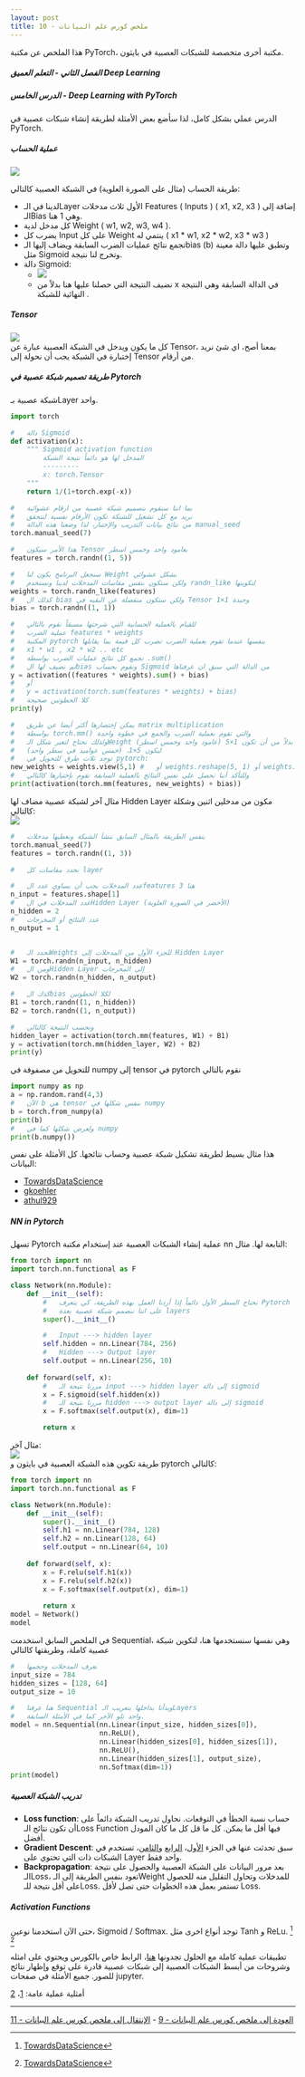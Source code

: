 ```yaml
---  
layout: post
title: ملخص كورس علم البيانات - 10
---  
```


هذا الملخص عن مكتبة PyTorch، مكتبة أخرى متخصصة للشبكات العصبية في بايثون.  
  
  


##### الفصل الثاني - التعلم العميق Deep Learning  
##### الدرس الخامس - Deep Learning with PyTorch  
الدرس عملي بشكل كامل، لذا سأضع بعض الأمثلة لطريقة إنشاء شبكات عصبية في PyTorch.  

##### عملية الحساب  
![](https://alioh.github.io/images/2019-4-1/perceptron.png)  

طريقة الحساب (مثال على الصورة العلوية) في الشبكة العصبية كالتالي: 
* لدينا في الـLayer الأول ثلاث مدخلات Features ( Inputs ) ( x1, x2, x3 ) إضافة إلى الـBias وهي 1 هنا.  
* كل مدخل لدية Weight ( w1, w2, w3, w4 ).  
* يضرب كل Input على كل Weight ينتمي له ( x1 * w1, x2 * w2, x3 * w3 )
* تجمع نتائج عمليات الضرب السابقة ويضاف إليها الـbias (b) وتطبق عليها دالة معينة مثل Sigmoid وتخرج لنا نتيجة.  
* دالة Sigmoid:
    * ![](https://alioh.github.io/images/2019-4-1/sigmoid-equation.png)  
    * نضيف النتيجة التي حصلنا عليها هنا بدلاً من x في الدالة السابقة وهي النتيجة النهائية للشبكة  .

##### Tensor  
![](https://alioh.github.io/images/2019-4-1/tensor.png)  
كل ما يكون ويدخل في الشبكة العصبية عبارة عن Tensor، بمعنا أصح، اي شئ نريد إختبارة في الشبكة يجب أن نحولة إلى Tensor من أرقام.  

##### طريقة تصميم شبكة عصبية في Pytorch  
شبكة عصبية بـLayer واحد.  
```python 
import torch

#   دالة Sigmoid
def activation(x):
    """ Sigmoid activation function 
        المدخل لها هو دائماً نتيجة الشبكة
        ---------
        x: torch.Tensor
    """
    return 1/(1+torch.exp(-x))

#   بما اننا سنقوم بتصميم شبكة عصبية من ارقام عشوائية
#   نريد مع كل تشغيل للشبكة تكون الأرقام نفسية لنتحقق
#   من نتائج بيانات التدريب والإختبار، لذا وضعنا هذه الدالة manual_seed
torch.manual_seed(7) 

#   هذا الأمر سيكون Tensor بعامود واحد وخمس اسطر
features = torch.randn((1, 5))

#   سنجعل البرنامج يكون لنا Weight بشكل عشوائي
#   ولكن ستكون بنفس مقاسات المدخلات لدينا ونستخدم randn_like لتكوينها
weights = torch.randn_like(features)
#   كذلك ال bias ولكن ستكون منفصلة عن البقيه في Tensor وحيدة 1×1
bias = torch.randn((1, 1))

#   للقيام بالعملية الحسابية التي شرحتها مسبقاً نقوم بالتالي
#   عملية الضرب features * weights
#   المكتبة pytorch بنفسها عندما تقوم بعملية الضرب تضرب كل قيمة بما يقابلها
#   x1 * w1 , x2 * w2 .. etc
#   نجمع كل نتائج عمليات الضرب بواسطة .sum()
#   ثم نضيف لها الbias ونقوم بحساب Sigmoid من الدالة التي سبق ان عرفناها
y = activation((features * weights).sum() + bias)
#   أو
#   y = activation(torch.sum(features * weights) + bias)
#   كلا الخطوتين صحيحة
print(y)

#   يمكن إختصارها أكثر أيضا عن طريق matrix multiplication
#   بواسطة torch.mm() والتي تقوم بعملية الضرب والجمع في خطوة واحدة
#   ولذلك نحتاج لتغير شكل الـWeight بدلاً من أن تكون 1×5 (عامود واحد وخمس اسطر)
#   ليكون 5×1، (خمس عواميد في سطر واحد)
#   توجد ثلاث طرق للتحويل في pytorch:
new_weights = weights.view(5,1) #   أو weights.reshape(5, 1) أو weights.resize_(5, 1)
#   وللتأكد أننا نحصل على نفس النتائج بالعملية السابقة نقوم بإختبارها كالتالي
print(activation(torch.mm(features, new_weights) + bias))
```

مثال آخر لشبكة عصبية مضاف لها Hidden Layer مكون من مدخلين اثنين وشكلة كالتالي:  
![](https://alioh.github.io/images/2019-4-1/2hiddeninputs.jpg)  
```python
#   بنفس الطريقة بالمثال السابق ننشأ الشبكة ونعطيها مدخلات
torch.manual_seed(7)
features = torch.randn((1, 3))

#   نحدد مقاسات كل layer

#   عدد المدخلات يجب أن يساوي عدد الfeatures هنا 3
n_input = features.shape[1]     
#   عدد المدخلات في الHidden Layer (الأخضر في الصورة العلوية)
n_hidden = 2                    
#   عدد النتائج أو المخرجات
n_output = 1


#   نحدد الـWeights للجزء الأول من المدخلات إلى Hidden Layer
W1 = torch.randn(n_input, n_hidden)
#   ومن الHidden Layer إلى المخرجات
W2 = torch.randn(n_hidden, n_output)

#   كذك الbias لكلا الخطوتين
B1 = torch.randn((1, n_hidden))
B2 = torch.randn((1, n_output))

#   ونحسب النتيجة كالتالي
hidden_layer = activation(torch.mm(features, W1) + B1)
y = activation(torch.mm(hidden_layer, W2) + B2)
print(y)
```

للتحويل من مصفوفة في numpy إلى tensor في pytorch نقوم بالتالي
```python
import numpy as np
a = np.random.rand(4,3)
#   الآن b هي tensor بنفس شكلها في numpy
b = torch.from_numpy(a)
print(b)
#   ولعرض شكلها كما في numpy
print(b.numpy())
```

هذا مثال بسيط لطريقة تشكيل شبكة عصبية وحساب نتائجها. كل الأمثلة على نفس البيانات:  
* [TowardsDataScience](https://towardsdatascience.com/handwritten-digit-mnist-pytorch-977b5338e627)  
* [gkoehler](https://nextjournal.com/gkoehler/pytorch-mnist)  
* [athul929](https://medium.com/@athul929/hand-written-digit-classifier-in-pytorch-42a53e92b63e)  

##### NN in Pytorch  
تسهل Pytorch عملية إنشاء الشبكات العصبية عند إستخدام مكتبة nn التابعة لها. مثال:  
```python 
from torch import nn
import torch.nn.functional as F

class Network(nn.Module):
    def __init__(self):
        #   نحتاج السطر الأول دائماً إذا أردنا العمل بهذه الطريقة، كي يتعرف Pytorch
        #   على اننا ننصمم شبكة عصبية بعدة layers
        super().__init__()

        #   Input ---> hidden layer
        self.hidden = nn.Linear(784, 256)
        #   Hidden ---> Output layer
        self.output = nn.Linear(256, 10)
        
    def forward(self, x):
        #   مررنا نتيجة الـ input ---> hidden layer إلى دالة sigmoid
        x = F.sigmoid(self.hidden(x))
        #   مررنا نتيجة الـ hidden ---> output layer إلى دالة sigmoid
        x = F.softmax(self.output(x), dim=1)

        return x
```

مثال آخر:  
![](https://alioh.github.io/images/2019-4-1/mlp_mnist.png)  
طريقة تكوين هذه الشبكة العصبية في بايثون و pytorch كالتالي:
```python
from torch import nn
import torch.nn.functional as F

class Network(nn.Module):
    def __init__(self):
        super().__init__()
        self.h1 = nn.Linear(784, 128)
        self.h2 = nn.Linear(128, 64)
        self.output = nn.Linear(64, 10)
        
    def forward(self, x):
        x = F.relu(self.h1(x))
        x = F.relu(self.h2(x))
        x = F.softmax(self.output(x), dim=1)
        
        return x
model = Network()
model
```

في الملخص السابق استخدمت Sequential، وهي نفسها سنستخدمها هنا، لتكوين شبكة عصبية كاملة، وطريقتها كالتالي

```python
#   نعرف المدخلات وحجمها
input_size = 784
hidden_sizes = [128, 64]
output_size = 10

#   هنا عرفنا Sequential وبدأنا بداخلها بتعريب الـLayers
#   واحد تلو الآخر كما في الأمثلة السابقة.
model = nn.Sequential(nn.Linear(input_size, hidden_sizes[0]),
                      nn.ReLU(),
                      nn.Linear(hidden_sizes[0], hidden_sizes[1]),
                      nn.ReLU(),
                      nn.Linear(hidden_sizes[1], output_size),
                      nn.Softmax(dim=1))
print(model)
```

##### تدريب الشبكة العصبية  
* **Loss function**: حساب نسبة الخطأ في التوقعات. نحاول تدريب الشبكة دائماً على أن تكون نتائج الـLoss Function فيها أقل ما يمكن. كل ما قل كل ما كان المودل أفضل.  
* **Gradient Descent**: سبق تحدثت عنها في الجزء [الأول](https://alioh.github.io/DSND-Notes-1/)، [الرابع](https://alioh.github.io/DSND-Notes-4/) و[الثامن](https://alioh.github.io/DSND-Notes-8/)، تستخدم في الشبكات ذات التي تحتوي على Layer واحد فقط.  
* **Backpropagation**: بعد مرور البيانات على الشبكة العصبية والحصول على نتيجة الـLoss، تعود بنفس الطريقة إلى الـWeight للمدخلات وتحاول التقليل منه للحصول على أقل نتيجة للـLoss. تستمر بعمل هذه الخطوات حتى تصل لأقل Loss.  

##### Activation Functions  
حتى الآن استخدمنا نوعين، Sigmoid / Softmax. توجد أنواع اخرى مثل Tanh و ReLu.  [^1] [^2]  


تطبيقات عملية كاملة مع الحلول تجدونها [هنا](https://github.com/udacity/deep-learning-v2-pytorch/tree/master/intro-to-pytorch)، الرابط خاص بالكورس ويحتوي على امثله وشروحات من أبسط الشبكات العصبية إلى شبكات عصبية قادرة على توقع وإظهار نتائج للصور. جميع الأمثلة في صفحات jupyter.  

أمثلية عملية عامة: [1](https://jhui.github.io/2017/03/18/Deep-learning-tutorial/)، [2](https://jhui.github.io/2017/03/17/Deep-learning-tutorial-2/)

-----
[العودة إلى ملخص كورس علم البيانات - 9](https://alioh.github.io/DSND-Notes-9/)   -   [الإنتقال إلى ملخص كورس علم البيانات - 11](https://alioh.github.io/DSND-Notes-11)  
  
  
[^1]: [TowardsDataScience](https://medium.com/the-theory-of-everything/understanding-activation-functions-in-neural-networks-9491262884e0)
[^2]: [TowardsDataScience](https://towardsdatascience.com/activation-functions-neural-networks-1cbd9f8d91d6)